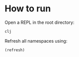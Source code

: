 # How to run

Open a REPL in the root directory:

```bash
clj
```

Refresh all namespaces using:

```clojure
(refresh)
```
